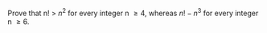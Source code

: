 Prove that n! > $n^2$ for every integer n $\geq{4}$, whereas $n! - n^3$ for every integer n $\geq{6}$.